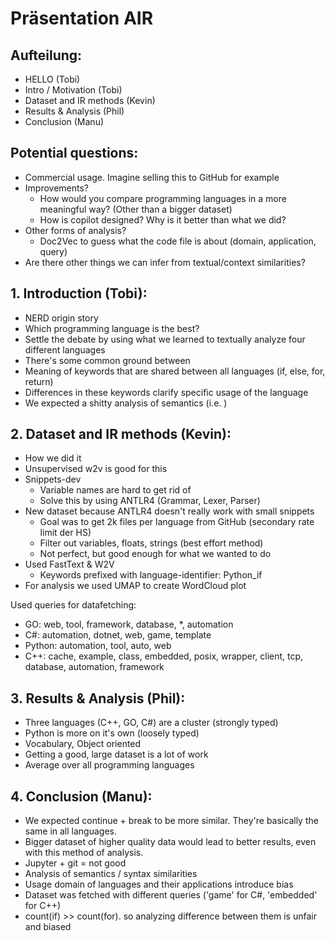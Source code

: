 # Präsentation AIR

## Aufteilung: 
- HELLO (Tobi)
- Intro / Motivation (Tobi)
- Dataset and IR methods (Kevin)
- Results & Analysis (Phil)
- Conclusion (Manu)

## Potential questions: 
- Commercial usage. Imagine selling this to GitHub for example
- Improvements? 
  - How would you compare programming languages in a more meaningful way? (Other than a bigger dataset)
  - How is copilot designed? Why is it better than what we did?
- Other forms of analysis? 
  - Doc2Vec to guess what the code file is about (domain, application, query)
- Are there other things we can infer from textual/context similarities?


## 1. Introduction (Tobi):
- NERD origin story
- Which programming language is the best? 
- Settle the debate by using what we learned to textually analyze four different languages
- There's some common ground between
- Meaning of keywords that are shared between all languages (if, else, for, return)
- Differences in these keywords clarify specific usage of the language
- We expected a shitty analysis of semantics (i.e. )


## 2. Dataset and IR methods (Kevin):
- How we did it
- Unsupervised w2v is good for this
- Snippets-dev
  - Variable names are hard to get rid of
  - Solve this by using ANTLR4 (Grammar, Lexer, Parser)
- New dataset because ANTLR4 doesn't really work with small snippets
  - Goal was to get 2k files per language from GitHub (secondary rate limit der HS)
  - Filter out variables, floats, strings (best effort method)
  - Not perfect, but good enough for what we wanted to do
- Used FastText & W2V
  - Keywords prefixed with language-identifier: Python_if
- For analysis we used UMAP to create WordCloud plot

Used queries for datafetching: 
- GO: web, tool, framework, database, *, automation
- C#: automation, dotnet, web, game, template
- Python: automation, tool, auto, web
- C++: cache, example, class, embedded, posix, wrapper, client, tcp, database, automation, framework


## 3. Results & Analysis (Phil):
- Three languages (C++, GO, C#) are a cluster (strongly typed)
- Python is more on it's own (loosely typed)
- Vocabulary, Object oriented
- Getting a good, large dataset is a lot of work
- Average over all programming languages


## 4. Conclusion (Manu):
- We expected continue + break to be more similar. They're basically the same in all languages. 
- Bigger dataset of higher quality data would lead to better results, even with this method of analysis.
- Jupyter + git = not good
- Analysis of semantics / syntax similarities
- Usage domain of languages and their applications introduce bias
- Dataset was fetched with different queries ('game' for C#, 'embedded' for C++)
- count(if) >> count(for). so analyzing difference between them is unfair and biased